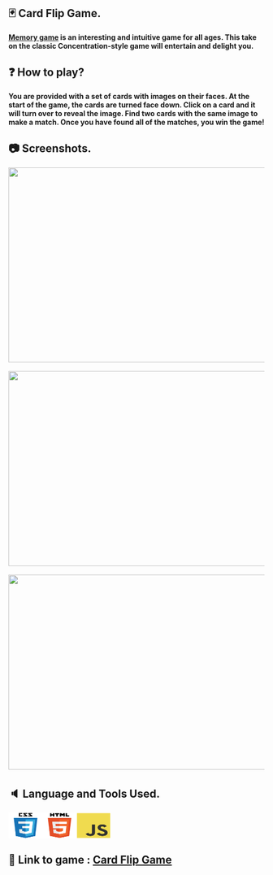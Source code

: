 ## 🃏 Card Flip Game.

**[Memory game]( https://anshika1806.github.io/CardFlip_Game/) is an interesting and intuitive game for all ages. This take on the classic Concentration-style game will entertain and delight you.** 

## ❓ How to play?
**You are provided with a set of cards with images on their faces. At the start of the game, the cards are turned face down. Click on a card and it will turn over to reveal the image. Find two cards with the same image to make a match. Once you have found all of the matches, you win the game!**

## 📷 Screenshots.
<p align= "center"><img src="https://user-images.githubusercontent.com/71388350/136440690-85b114a3-fa63-479a-86da-2546e44546c6.png" width="683" height="384"></p>
<p align= "center"><img src="https://user-images.githubusercontent.com/71388350/136441786-c344ad0e-635c-472a-9884-20853181aae1.png" width="683" height="384"></p>
<p align= "center"><img src="https://user-images.githubusercontent.com/71388350/136441841-277a683a-cf33-430e-ae5a-3b18d4cd1d66.png" width="683" height="384"></p>

## 🔈 Language and Tools Used.
<img align="center" src="https://raw.githubusercontent.com/devicons/devicon/master/icons/css3/css3-original-wordmark.svg" alt="CSS" height="50" width="67"/><img align="center" src="https://raw.githubusercontent.com/devicons/devicon/master/icons/html5/html5-original-wordmark.svg" alt="HTML" height="50" width="67"/><img align="center" src="https://raw.githubusercontent.com/devicons/devicon/master/icons/javascript/javascript-original.svg" alt="CSS" height="50" width="67"/>

## 🔗 Link to game : [Card Flip Game](https://anshika1806.github.io/CardFlip_Game/) 

